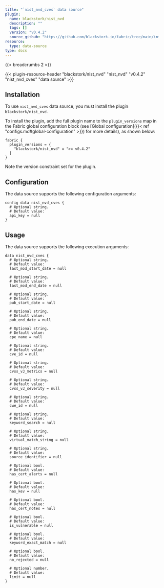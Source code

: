 ```yaml
---
title: "`nist_nvd_cves` data source"
plugin:
  name: blackstork/nist_nvd
  description: ""
  tags: []
  version: "v0.4.2"
  source_github: "https://github.com/blackstork-io/fabric/tree/main/internal/nistnvd/"
resource:
  type: data-source
type: docs
---
```


{{< breadcrumbs 2 >}}

{{< plugin-resource-header "blackstork/nist_nvd" "nist_nvd" "v0.4.2" "nist_nvd_cves" "data source" >}}

## Installation

To use `nist_nvd_cves` data source, you must install the plugin `blackstork/nist_nvd`.

To install the plugin, add the full plugin name to the `plugin_versions` map in the Fabric global configuration block (see [Global configuration]({{< ref "configs.md#global-configuration" >}}) for more details), as shown below:

```hcl
fabric {
  plugin_versions = {
    "blackstork/nist_nvd" = ">= v0.4.2"
  }
}
```

Note the version constraint set for the plugin.

## Configuration

The data source supports the following configuration arguments:

```hcl
config data nist_nvd_cves {
  # Optional string.
  # Default value:
  api_key = null
}
```

## Usage

The data source supports the following execution arguments:

```hcl
data nist_nvd_cves {
  # Optional string.
  # Default value:
  last_mod_start_date = null

  # Optional string.
  # Default value:
  last_mod_end_date = null

  # Optional string.
  # Default value:
  pub_start_date = null

  # Optional string.
  # Default value:
  pub_end_date = null

  # Optional string.
  # Default value:
  cpe_name = null

  # Optional string.
  # Default value:
  cve_id = null

  # Optional string.
  # Default value:
  cvss_v3_metrics = null

  # Optional string.
  # Default value:
  cvss_v3_severity = null

  # Optional string.
  # Default value:
  cwe_id = null

  # Optional string.
  # Default value:
  keyword_search = null

  # Optional string.
  # Default value:
  virtual_match_string = null

  # Optional string.
  # Default value:
  source_identifier = null

  # Optional bool.
  # Default value:
  has_cert_alerts = null

  # Optional bool.
  # Default value:
  has_kev = null

  # Optional bool.
  # Default value:
  has_cert_notes = null

  # Optional bool.
  # Default value:
  is_vulnerable = null

  # Optional bool.
  # Default value:
  keyword_exact_match = null

  # Optional bool.
  # Default value:
  no_rejected = null

  # Optional number.
  # Default value:
  limit = null
}
```